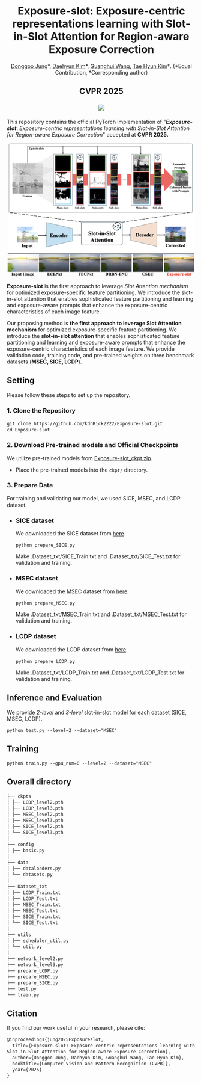 <p align="center">
  <h1 align="center">Exposure-slot: Exposure-centric representations learning with Slot-in-Slot Attention for Region-aware Exposure Correction</h1>
  
  <p align="center">
    <a href="https://github.com/dgjung0220">Donggoo Jung</a>*, 
    <a href="https://github.com/kdhRick2222">Daehyun Kim</a>*, 
    <a href="https://scholar.google.com/citations?hl=ko&user=I_5aoAwAAAAJ">Guanghui Wang</a>,
    <a href="https://sites.google.com/view/lliger9/">Tae Hyun Kim</a>†.
      (*Equal Contribution, †Corresponding author)
  </p>
  <h2 align="center">CVPR 2025</h2>

  <h3 align="center">
    <a href="https://github.com/kdhRick2222/Exposure-slot/" target='_blank'><img src="https://img.shields.io/badge/🐳-Project%20Page-blue"></a>
<!--     <a href="https://www.arxiv.org/pdf/2407.16125" target='_blank'><img src="https://img.shields.io/badge/arXiv-2407.16125-b31b1b.svg"></a> -->
  </h3>

</p>

This repository contains the official PyTorch implementation of "**_Exposure-slot_**: *Exposure-centric representations learning with Slot-in-Slot Attention for Region-aware Exposure Correction*" accepted at **CVPR 2025.**


<div align="center">
  <img src="images/concept_figure.png" width="500px" />
</div>


**Exposure-slot** is the first approach to leverage *Slot Attention mechanism* for optimized exposure-specific feature partitioning. We introduce the slot-in-slot attention that enables sophisticated feature partitioning and learning and exposure-aware prompts that enhance the exposure-centric characteristics of each image feature. 


Our proposing method is **the first approach to leverage Slot Attention mechanism** for optimized exposure-specific feature partitioning. We introduce the **slot-in-slot attention** that enables sophisticated feature partitioning and learning and exposure-aware prompts that enhance the exposure-centric characteristics of each image feature. We provide validation code, training code, and pre-trained weights on three benchmark datasets (**MSEC, SICE, LCDP**).

## Setting

Please follow these steps to set up the repository.

### 1. Clone the Repository

```
git clone https://github.com/kdhRick2222/Exposure-slot.git
cd Exposure-slot
```

### 2. Download Pre-trained models and Official Checkpoints

We utilize pre-trained models from [Exposure-slot_ckpt.zip](https://1drv.ms/u/c/1acaeb9b8ad3b4e8/ESoJibo6AeBNpjmZjVYWBqcB7Chlw8_Wdtw0bmz9jkZxsg?e=GTbKrU).

- Place the pre-trained models into the `ckpt/` directory.

### 3. Prepare Data

For training and validating our model, we used SICE, MSEC, and LCDP dataset.

- ### SICE dataset

  We downloaded the SICE dataset from [here](https://github.com/csjcai/SICE). 
  ```
  python prepare_SICE.py
  ```
  Make .Dataset_txt/SICE_Train.txt and .Dataset_txt/SICE_Test.txt for validation and training.

- ### MSEC dataset

  We downloaded the MSEC dataset from [here](https://github.com/mahmoudnafifi/Exposure_Correction).
  ```
  python prepare_MSEC.py
  ```
  Make .Dataset_txt/MSEC_Train.txt and .Dataset_txt/MSEC_Test.txt for validation and training.
  
- ### LCDP dataset

  We downloaded the LCDP dataset from [here](https://github.com/onpix/LCDPNet).
  ```
  python prepare_LCDP.py
  ```
  Make .Dataset_txt/LCDP_Train.txt and .Dataset_txt/LCDP_Test.txt for validation and training.


## Inference and Evaluation
We provide *2-level* and *3-level* slot-in-slot model for each dataset (SICE, MSEC, LCDP).
  ```
  python test.py --level=2 --dataset="MSEC"
  ```

## Training
  ```
  python train.py --gpu_num=0 --level=2 --dataset="MSEC"
  ```

## Overall directory

```
├── ckpts
│ ├── LCDP_level2.pth
│ ├── LCDP_level3.pth
│ ├── MSEC_level2.pth
│ ├── MSEC_level3.pth
│ ├── SICE_level2.pth
│ └── SICE_level3.pth
│
├── config
│ ├── basic.py
│
├── data
│ ├── dataloaders.py
│ └── datasets.py
|
├── Dataset_txt
│ ├── LCDP_Train.txt
│ ├── LCDP_Test.txt
│ ├── MSEC_Train.txt
│ ├── MSEC_Test.txt
│ ├── SICE_Train.txt
│ └── SICE_Test.txt
|
├── utils
│ ├── scheduler_util.py
│ └── util.py
|
├── network_level2.py
├── network_level3.py
├── prepare_LCDP.py
├── prepare_MSEC.py
├── prepare_SICE.py
├── test.py
└── train.py
```

## Citation
If you find our work useful in your research, please cite:

```
@inproceedings{jung2025Exposureslot,
  title={Exposure-slot: Exposure-centric representations learning with Slot-in-Slot Attention for Region-aware Exposure Correction},
  author={Donggoo Jung, Daehyun Kim, Guanghui Wang, Tae Hyun Kim},
  booktitle={Computer Vision and Pattern Recognition (CVPR)},
  year={2025}
}
```
